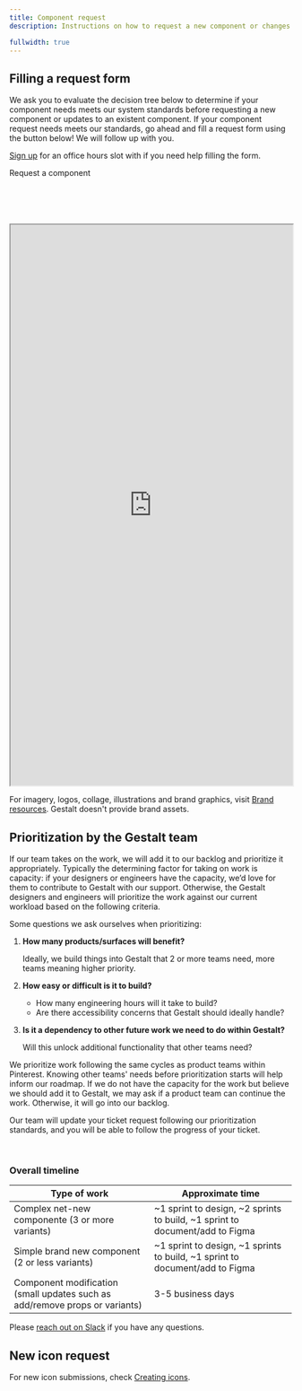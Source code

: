 ```yaml
---
title: Component request 
description: Instructions on how to request a new component or changes to an existent component.

fullwidth: true
---
```

## Filling a request form 

We ask you to evaluate the decision tree below to determine if your component needs meets our system standards before requesting a new component or updates to an existent component.
If your component request needs meets our standards, go ahead and fill a request form using the button below! We will follow up with you. 

[Sign up](https://pinch.pinadmin.com/gestaltSignUp) for an office hours slot with if you need help filling the form. 
<br/>

<ActionButton href="http://pinch.pinadmin.com/component-request"> Request a component</ActionButton>

<br/>
<br/>

<br/>
<br/>

<iframe style={{border:0}} width="100%" height="1000" src="https://www.figma.com/embed?embed_host=share&url=https%3A%2F%2Fwww.figma.com%2Ffile%2FKKKHtAgSzA1ZyBX7zGTtny%2FTeam-support%3Fnode-id%3D1233%253A1931%26t%3DYRe7GMYv5iuD4Em6-1" allowFullScreen></iframe>

For imagery, logos, collage, illustrations and brand graphics, visit [Brand resources](https://brand.pinterest.com/resources). Gestalt doesn't provide brand assets. 

## Prioritization by the Gestalt team

If our team takes on the work, we will add it to our backlog and prioritize it appropriately. Typically the determining factor for taking on work is capacity: if your designers or engineers have the capacity, we’d love for them to contribute to Gestalt with our support. Otherwise, the Gestalt designers and engineers will prioritize the work against our current workload based on the following criteria.

Some questions we ask ourselves when prioritizing:

1. **How many products/surfaces will benefit?**

    Ideally, we build things into Gestalt that 2 or more teams need, more teams meaning higher priority.

2. **How easy or difficult is it to build?**

    - How many engineering hours will it take to build?
    - Are there accessibility concerns that Gestalt should ideally handle?

2. **Is it a dependency to other future work we need to do within Gestalt?**

    Will this unlock additional functionality that other teams need?

We prioritize work following the same cycles as product teams within Pinterest. Knowing other teams' needs before prioritization starts will help inform our roadmap. If we do not have the capacity for the work but believe we should add it to Gestalt, we may ask if a product team can continue the work. Otherwise, it will go into our backlog.

Our team will update your ticket request following our prioritization standards, and you will be able to follow the progress of your ticket. 

<br/>

### Overall timeline

| Type of work             | Approximate time                                                                                                                                                                                                                                                                                                                                                                                                                                                                                                                                     |
|----------------------|------------------------------------------------------------------------------------------------------------------------------------------------------------------------------------------------------------------------------------------------------------------------------------------------------------------------------------------------------------------------------------------------------------------------------------------------------------------------------------------------------------------------------------------|
| Complex net-new componente (3 or more variants)       | ~1 sprint to design, ~2 sprints to build, ~1 sprint to document/add to Figma                                                                                                                                                                                                                                                                                                                                                                                                                                                                                                  |
| Simple brand new component (2 or less variants)        | ~1 sprint to design, ~1 sprints to build, ~1 sprint to document/add to Figma |
| Component modification (small updates such as add/remove props or variants)      | 3-5 business days                                                                                                                |


Please [reach out on Slack](https://pinch.pinadmin.com/gestaltSlackDesign) if you have any questions.

## New icon request

For new icon submissions, check [Creating icons](https://gestalt.pinterest.systems/foundations/iconography/creating_icons).


